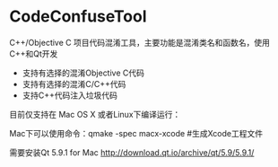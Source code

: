 # CodeConfuseTool

C++/Objective C 项目代码混淆工具，主要功能是混淆类名和函数名，使用C++和Qt开发

* 支持有选择的混淆Objective C代码
* 支持有选择的混淆C/C++代码
* 支持C++代码注入垃圾代码

目前仅支持在 Mac OS X 或者Linux下编译运行：

Mac下可以使用命令：qmake -spec macx-xcode     #生成Xcode工程文件

需要安装Qt 5.9.1 for Mac http://download.qt.io/archive/qt/5.9/5.9.1/
